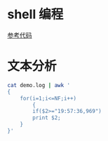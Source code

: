# shell 编程
[参考代码](https://github.com/Ewenwan/Linux_Code_Test/tree/master/Samples_Shell)


# 文本分析
```sh
cat demo.log | awk '
{
	for(i=1;i<=NF;i++)
        {
		if($2>="19:57:36,969") 
		print $2;
	} 
}'


```
